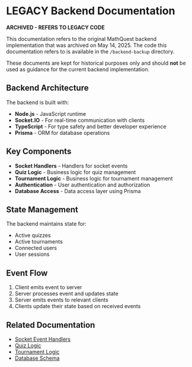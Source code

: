 # LEGACY Backend Documentation

**ARCHIVED - REFERS TO LEGACY CODE**

This documentation refers to the original MathQuest backend implementation that was archived on May 14, 2025. The code this documentation refers to is available in the `/backend-backup` directory.

These documents are kept for historical purposes only and should **not** be used as guidance for the current backend implementation.

## Backend Architecture

The backend is built with:

- **Node.js** - JavaScript runtime
- **Socket.IO** - For real-time communication with clients
- **TypeScript** - For type safety and better developer experience
- **Prisma** - ORM for database operations

## Key Components

- **Socket Handlers** - Handlers for socket events
- **Quiz Logic** - Business logic for quiz management
- **Tournament Logic** - Business logic for tournament management
- **Authentication** - User authentication and authorization
- **Database Access** - Data access layer using Prisma

## State Management

The backend maintains state for:

- Active quizzes
- Active tournaments
- Connected users
- User sessions

## Event Flow

1. Client emits event to server
2. Server processes event and updates state
3. Server emits events to relevant clients
4. Clients update their state based on received events

## Related Documentation

- [Socket Event Handlers](socket-handlers.md)
- [Quiz Logic](quiz-logic.md)
- [Tournament Logic](tournament-logic.md)
- [Database Schema](database-schema.md)
